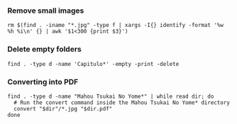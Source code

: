 ### Remove small images
```
rm $(find . -iname "*.jpg" -type f | xargs -I{} identify -format '%w %h %i\n' {} | awk '$1<300 {print $3}')
```
### Delete empty folders
```
find . -type d -name 'Capitulo*' -empty -print -delete
```
### Converting into PDF
```
find . -type d -name "Mahou Tsukai No Yome*" | while read dir; do
  # Run the convert command inside the Mahou Tsukai No Yome* directory
  convert "$dir"/*.jpg "$dir.pdf"
done
```
